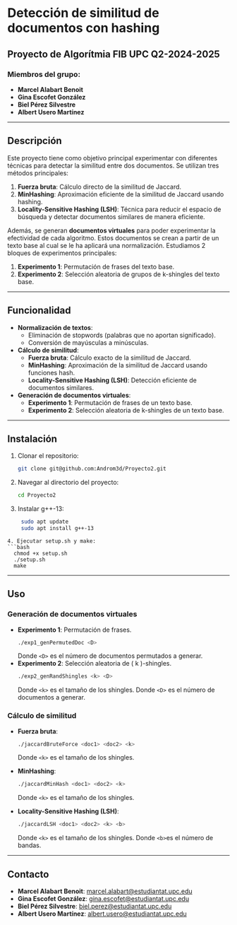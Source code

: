 # Detección de similitud de documentos con hashing
## Proyecto de Algorítmia FIB UPC Q2-2024-2025

### Miembros del grupo:
- **Marcel Alabart Benoit**
- **Gina Escofet González**
- **Biel Pérez Silvestre**
- **Albert Usero Martínez**

---

## Descripción
Este proyecto tiene como objetivo principal experimentar con diferentes técnicas para detectar la similitud entre dos documentos. Se utilizan tres métodos principales:
1. **Fuerza bruta**: Cálculo directo de la similitud de Jaccard.
2. **MinHashing**: Aproximación eficiente de la similitud de Jaccard usando hashing.
3. **Locality-Sensitive Hashing (LSH)**: Técnica para reducir el espacio de búsqueda y detectar documentos similares de manera eficiente.

Además, se generan **documentos virtuales** para poder experimentar la efectividad de cada algoritmo. Estos documentos se crean a partir de un texto base al cual se le ha aplicará una normalización. Estudiamos 2 bloques de experimentos principales:
1. **Experimento 1**: Permutación de frases del texto base.
2. **Experimento 2**: Selección aleatoria de grupos de k-shingles del texto base.

---

## Funcionalidad
- **Normalización de textos**:
  - Eliminación de stopwords (palabras que no aportan significado).
  - Conversión de mayúsculas a minúsculas.
- **Cálculo de similitud**:
  - **Fuerza bruta**: Cálculo exacto de la similitud de Jaccard.
  - **MinHashing**: Aproximación de la similitud de Jaccard usando funciones hash.
  - **Locality-Sensitive Hashing (LSH)**: Detección eficiente de documentos similares.
- **Generación de documentos virtuales**:
  - **Experimento 1**: Permutación de frases de un texto base.
  - **Experimento 2**: Selección aleatoria de k-shingles de un texto base.

---

## Instalación
1. Clonar el repositorio:
   ```bash
   git clone git@github.com:Androm3d/Proyecto2.git
   ```
2. Navegar al directorio del proyecto:
   ```bash
   cd Proyecto2
   ```
3. Instalar g++-13:
   ```bash
    sudo apt update
    sudo apt install g++-13
  ``` 
4. Ejecutar setup.sh y make:
  ```bash
    chmod +x setup.sh
    ./setup.sh
    make
  ```
---

## Uso
### Generación de documentos virtuales
- **Experimento 1**: Permutación de frases.
  ```bash
  ./exp1_genPermutedDoc <D>
  ```
	Donde `<D>` es el número de documentos permutados a generar.
- **Experimento 2**: Selección aleatoria de \( k \)-shingles.
  ```bash
  ./exp2_genRandShingles <k> <D>
  ```
  Donde `<k>` es el tamaño de los shingles.
	Donde `<D>` es el número de documentos a generar.

### Cálculo de similitud
- **Fuerza bruta**:
  ```bash
  ./jaccardBruteForce <doc1> <doc2> <k>
  ```
	Donde `<k>` es el tamaño de los shingles.

- **MinHashing**:
  ```bash
  ./jaccardMinHash <doc1> <doc2> <k>
  ```
	Donde `<k>` es el tamaño de los shingles.

- **Locality-Sensitive Hashing (LSH)**:
  ```bash
  ./jaccardLSH <doc1> <doc2> <k> <b>
  ```
	Donde `<k>` es el tamaño de los shingles.
	Donde `<b>`es el número de bandas.

---

## Contacto
- **Marcel Alabart Benoit**: [marcel.alabart@estudiantat.upc.edu](mailto:marcel.alabart@estudiantat.upc.edu)
- **Gina Escofet González**: [gina.escofet@estudiantat.upc.edu](mailto:gina.escofet@estudiantat.upc.edu)
- **Biel Pérez Silvestre**: [biel.perez@estudiantat.upc.edu](mailto:biel.perez@estudiantat.upc.edu)
- **Albert Usero Martínez**: [albert.usero@estudiantat.upc.edu](mailto:albert.usero@estudiantat.upc.edu)

